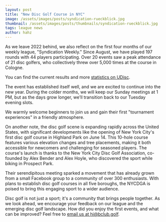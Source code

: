 ```yaml
---
layout: post
title: "New Disc Golf Course in NYC"
image: /assets/images/posts/syndication-rueckblick.jpg
thumbnail: /assets/images/posts/thumbnails/syndication-rueckblick.jpg
tags: league news
author: hahz 
---
```


As we leave 2022 behind, we also reflect on the first four months of our weekly league, "Syndication Weekly." Since August, we have played 197 rounds with 44 players participating. Over 20 events saw a peak attendance of 21 disc golfers, who collectively threw over 5,000 times at the course in Cologne.

You can find the current results and more [statistics on UDisc](https://udisc.com/leagues/syndication-weekly/1-Jan-ECG8?tab=standings).

The event has established itself well, and we are excited to continue into the new year. During the colder months, we will keep our Sunday meetings at 1 PM, but as the days grow longer, we’ll transition back to our Tuesday evening slots.

We warmly welcome beginners to join us and gain their first "tournament experiences" in a friendly atmosphere.

On another note, the disc golf scene is expanding rapidly across the United States, with significant developments like the opening of New York City's first disc golf course in Highland Park on June 14. This 10-hole course features various elevation changes and tree placements, making it both accessible for newcomers and challenging for seasoned players. The course's launch is thanks to the New York City Disc Golf Association, co-founded by Alex Bender and Alex Hoyle, who discovered the sport while biking in Prospect Park.

Their serendipitous meeting sparked a movement that has already grown from a small Facebook group to a community of over 300 enthusiasts. With plans to establish disc golf courses in all five boroughs, the NYCDGA is poised to bring this engaging sport to a wider audience.

Disc golf is not just a sport; it's a community that brings people together. As we look ahead, we encourage your feedback on our league and the emerging disc golf landscape. How did you enjoy the first events, and what can be improved? Feel free to [email us at hi@bclub.golf](mailto:hi@bclub.golf).
